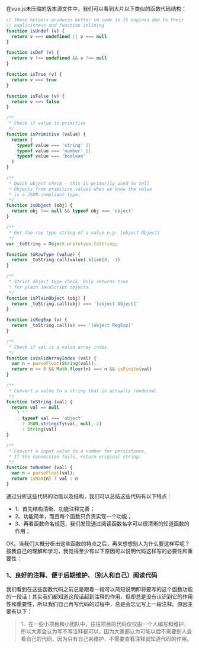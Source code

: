 在vue.js未压缩的版本源文件中，我们可以看到大片以下类似的函数代码结构：

```javascript
// these helpers produces better vm code in JS engines due to their
// explicitness and function inlining
function isUndef (v) {
  return v === undefined || v === null
}

function isDef (v) {
  return v !== undefined && v !== null
}

function isTrue (v) {
  return v === true
}

function isFalse (v) {
  return v === false
}

/**
 * Check if value is primitive
 */
function isPrimitive (value) {
  return (
    typeof value === 'string' ||
    typeof value === 'number' ||
    typeof value === 'boolean'
  )
}

/**
 * Quick object check - this is primarily used to tell
 * Objects from primitive values when we know the value
 * is a JSON-compliant type.
 */
function isObject (obj) {
  return obj !== null && typeof obj === 'object'
}

/**
 * Get the raw type string of a value e.g. [object Object]
 */
var _toString = Object.prototype.toString;

function toRawType (value) {
  return _toString.call(value).slice(8, -1)
}

/**
 * Strict object type check. Only returns true
 * for plain JavaScript objects.
 */
function isPlainObject (obj) {
  return _toString.call(obj) === '[object Object]'
}

function isRegExp (v) {
  return _toString.call(v) === '[object RegExp]'
}

/**
 * Check if val is a valid array index.
 */
function isValidArrayIndex (val) {
  var n = parseFloat(String(val));
  return n >= 0 && Math.floor(n) === n && isFinite(val)
}

/**
 * Convert a value to a string that is actually rendered.
 */
function toString (val) {
  return val == null
    ? ''
    : typeof val === 'object'
      ? JSON.stringify(val, null, 2)
      : String(val)
}

/**
 * Convert a input value to a number for persistence.
 * If the conversion fails, return original string.
 */
function toNumber (val) {
  var n = parseFloat(val);
  return isNaN(n) ? val : n
}

```

通过分析这些代码的功能以及结构，我们可以总结这些代码有以下特点：

* 1、首先结构清晰、功能注释完善；
* 2、功能简单，而且每个函数只负责实现一个功能；
* 3、再看函数命名规范，我们发现通过阅读函数名字可以很清晰的知道函数的作用；

OK，当我们大概分析出这些函数的特点之后，再来想想别人为什么要这样写呢？按我自己的理解和学习，我觉得至少有以下原因可以说明代码这样写的必要性和重要性：

### 1、良好的注释、便于后期维护、（别人和自己）阅读代码

我们看到在这些函数代码之前总是跟着一段可以简短说明即将要写的这个函数功能的一段话！其实我们都知道这段话起到注释的作用，但却总是没有认识到它的作用性和重要性，所以我们自己再写代码的过程中，总是会忘记写上一段注释。原因主要有以下：

> 1、在一些小项目和小团队中，往往项目的代码仅仅由一个人编写和维护，所以大家会认为写不写注释都可以，因为大家都认为可能以后不需要别人查看自己的代码，因为只有自己来维护，不需要查看注释就知道代码的作用。


